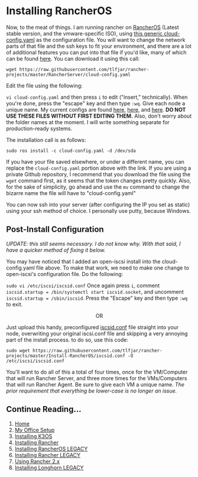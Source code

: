 # Installing RancherOS

Now, to the meat of things. I am running rancher on [RancherOS](https://github.com/rancher/os/releases) (Latest stable version, and the vmware-specific ISO), using [this generic cloud-config.yaml](https://github.com/tlfjar/rancher-projects/blob/master/RancherServer/cloud-config.yaml) as the configuration file. You will want to change the network parts of that file and the ssh keys to fit your environment, and there are a lot of additional features you can put into that file if you'd like, many of which can be found [here](https://rancher.com/docs/os/v1.x/en/installation/configuration/). You can download it using this call:

`wget https://raw.githubusercontent.com/tlfjar/rancher-projects/master/RancherServer/cloud-config.yaml`

Edit the file using the following:

`vi cloud-config.yaml` and then press `i` to edit ("insert," technically). When you're done, press the "escape" key and then type `:wq`. Give each node a unique name. My current configs are found [here](https://github.com/tlfjar/rancher-projects/blob/master/controlplane), [here](https://github.com/tlfjar/rancher-projects/blob/master/etcd), and [here](https://github.com/tlfjar/rancher-projects/blob/master/workers). **DO NOT USE THESE FILES WITHOUT FIRST EDITING THEM.** Also, don't worry about the folder names at the moment. I will write something separate for production-ready systems.

The installation call is as follows:

`sudo ros install -c cloud-config.yaml -d /dev/sda`

If you have your file saved elsewhere, or under a different name, you can replace the `cloud-config.yaml` portion above with the link. If you are using a private Github repository, I recommend that you download the file using the `wget` command first, as it seems that the token changes pretty quickly. Also, for the sake of simplicity, go ahead and use the `mv` command to change the bizarre name the file will have to "cloud-config.yaml"

You can now ssh into your server (after configuring the IP you set as static) using your ssh method of choice. I personally use putty, because Windows.

## Post-Install Configuration

_UPDATE: this still seems necessary. I do not know why. With that said, I have a quicker method of fixing it below._

You may have noticed that I added an open-iscsi install into the cloud-config.yaml file above. To make that work, we need to make one change to open-iscsi's configuration file. Do the following:

`sudo vi /etc/iscsi/iscsid.conf` Once again press `i`, comment `iscsid.startup = /bin/systemctl start iscsid.socket`, and uncomment `iscsid.startup = /sbin/iscsid`. Press the "Escape" key and then type `:wq` to exit.

<p align="center">
OR
</p>

Just upload this handy, preconfigured [iscsid.conf](iscsid.conf) file straight into your node, overwriting your original iscsi.conf file and skipping a very annoying part of the install process. to do so, use this code:

```
sudo wget https://raw.githubusercontent.com/tlfjar/rancher-projects/master/Install-RancherOS/iscsid.conf -O /etc/iscsi/iscsid.conf
```

You'll want to do all of this a total of four times, once for the VM/Computer that will run Rancher Server, and three more times for the VMs/Computers that will run Rancher Agent. Be sure to give each VM a unique name. _The prior requirement that everything be lower-case is no longer an issue._

## Continue Reading...

1. [Home](https://github.com/tlfjar/rancher-projects/blob/master/README.md)
2. [My Office Setup](https://github.com/tlfjar/rancher-projects/blob/master/office-setup/office-setup.md)
3. [Installing K3OS](https://github.com/tlfjar/rancher-projects/blob/master/Install-RancherOS/Install-RancherOS.md)
4. [Installing Rancher](https://github.com/tlfjar/rancher-projects/blob/master/Install-Rancher-Server/Install-Rancher-Server.md)
5. [Installing RancherOS LEGACY](https://github.com/tlfjar/rancher-projects/blob/master/Install-RancherOS-Legacy/Install-RancherOS.md)
6. [Installing Rancher LEGACY](https://github.com/tlfjar/rancher-projects/blob/master/Install-Rancher-Server-Legacy/Install-Rancher-Server.md)
7. [Using Rancher 2.x](https://github.com/tlfjar/rancher-projects/blob/master/Using-Rancher/Using-Rancher.md)
8. [Installing Longhorn LEGACY](https://github.com/tlfjar/rancher-projects/blob/master/Installing-Longhorn-Legacy/Installing-Longhorn.md)
